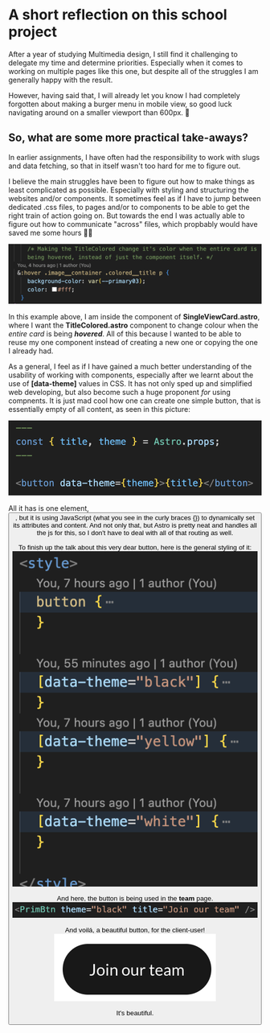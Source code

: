 # A short reflection on this school project

After a year of studying Multimedia design, I still find it challenging to delegate my time and determine priorities. Especially when it comes to working on multiple pages like this one, but despite all of the struggles I am generally happy with the result.

 However, having said that, I will already let you know I had completely forgotten about making a burger menu in mobile view, so good luck navigating around on a smaller viewport than 600px. 🤥

## So, what are some more practical take-aways?

In earlier assignments, I have often had the responsibility to work with slugs and data fetching, so that in itself wasn't too hard for me to figure out. 

I believe the main struggles have been to figure out how to make things as least complicated as possible. Especially with styling and structuring the websites and/or components. It sometimes feel as if I have to jump between dedicated .css files, to pages and/or to components to be able to get the right train of action going on. But towards the end I was actually able to figure out how to communicate "across" files, which propbably would have saved me some hours 😵‍💫

![Screenshot](styling.png)

In this example above, I am inside the component of **SingleViewCard.astro**, where I want the **TitleColored.astro** component to change colour when the *entire card* is being ***hovered***. All of this because I wanted to be able to reuse my one component instead of creating a new one or copying the one I already had. 

As a general, I feel as if I have gained a much better understanding of the usability of working with components, especially after we learnt about the use of **[data-theme]** values in CSS. It has not only sped up and simplified web developing, but also become such a huge proponent *for* using compnents. It is just mad cool how one can create one simple button, that is essentially empty of all content, as seen in this picture:

![Screenshot button](btn1.png)

All it has is one element, *<button>*, but it is using JavaScript (what you see in the curly braces {}) to dynamically set its attributes and content. And not only that, but Astro is pretty neat and handles all the js for this, so I don't have to deal with all of that routing as well. 

To finish up the talk about this very dear button, here is the general styling of it:
![Screenshot button](btn2.png)

And here, the button is being used in the **team** page.
![Screenshot button](btn-html.png)

And voilá, a beautiful button, for the client-user! 
![Screenshot button](btn-web.png)

It's beautiful. 

